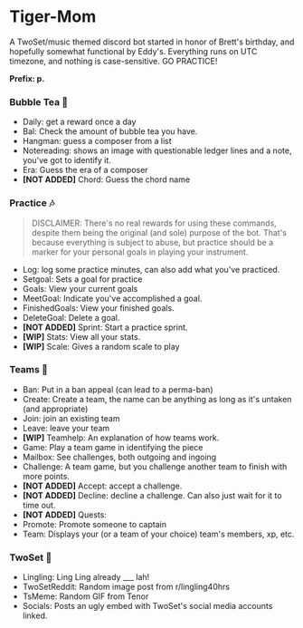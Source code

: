 # Tiger-Mom
A TwoSet/music themed discord bot started in honor of Brett's birthday, and hopefully somewhat functional by Eddy's. Everything runs on UTC timezone, and nothing is case-sensitive. GO PRACTICE!

**Prefix: p.**

### Bubble Tea 🍵

- Daily: get a reward once a day
- Bal: Check the amount of bubble tea you have.
- Hangman: guess a composer from a list
- Notereading: shows an image with questionable ledger lines and a note, you've got to identify it.
- Era: Guess the era of a composer
- **[NOT ADDED]** Chord: Guess the chord name

### Practice 🎶

> DISCLAIMER: There's no real rewards for using these commands, despite them being the original (and sole) purpose of the bot.
> That's because everything is subject to abuse, but practice should be a marker for your personal goals in playing your instrument. 

- Log: log some practice minutes, can also add what you've practiced.
- Setgoal: Sets a goal for practice
- Goals: View your current goals
- MeetGoal: Indicate you've accomplished a goal.
- FinishedGoals: View your finished goals.
- DeleteGoal: Delete a goal.
- **[NOT ADDED]** Sprint: Start a practice sprint.
- **[WIP]** Stats: View all your stats.
- **[WIP]** Scale: Gives a random scale to play

### Teams 🤝

- Ban: Put in a ban appeal (can lead to a perma-ban)
- Create: Create a team, the name can be anything as long as it's untaken (and appropriate)
- Join: join an existing team
- Leave: leave your team
- **[WIP]** Teamhelp: An explanation of how teams work.
- Game: Play a team game in identifying the piece
- Mailbox: See challenges, both outgoing and ingoing
- Challenge: A team game, but you challenge another team to finish with more points.
- **[NOT ADDED]** Accept: accept a challenge.
- **[NOT ADDED]** Decline: decline a challenge. Can also just wait for it to time out.
- **[NOT ADDED]** Quests: 
- Promote: Promote someone to captain
- Team: Displays your (or a team of your choice) team's members, xp, etc.

### TwoSet 🎻

- Lingling: Ling Ling already ___ lah!
- TwoSetReddit: Random image post from r/lingling40hrs
- TsMeme: Random GIF from Tenor
- Socials: Posts an ugly embed with TwoSet's social media accounts linked.
